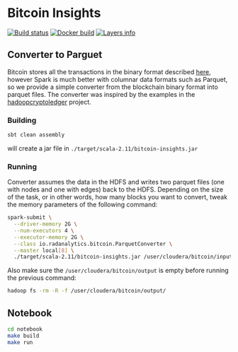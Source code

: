 # Bitcoin Insights
[![Build status](https://travis-ci.org/Jiri-Kremser/bitcoin-insights.svg?branch=master)](https://travis-ci.org/Jiri-Kremser/bitcoin-insights)
[![Docker build](https://img.shields.io/docker/automated/jkremser/bitcoin-notebook.svg)](https://hub.docker.com/r/jkremser/bitcoin-notebook)
[![Layers info](https://images.microbadger.com/badges/image/jkremser/bitcoin-notebook.svg)](https://microbadger.com/images/jkremser/bitcoin-notebook)

## Converter to Parguet

Bitcoin stores all the transactions in the binary format described [here](https://webbtc.com/api/schema), however Spark is much better with columnar data formats such as Parquet, so we provide a simple converter from the blockchain binary format into parquet files. The converter was inspired by the examples in the [hadoopcryptoledger](https://github.com/ZuInnoTe/hadoopcryptoledger/wiki/Using-Hive-to-analyze-Bitcoin-Blockchain-data) project.

### Building

```bash
sbt clean assembly
```
will create a jar file in `./target/scala-2.11/bitcoin-insights.jar`

### Running

Converter assumes the data in the HDFS and writes two parquet files (one with nodes and one with edges) back to the HDFS. Depending on the size of the task, or in other words, how many blocks you want to convert, tweak the memory parameters of the following command:
```bash
spark-submit \
  --driver-memory 2G \
  --num-executors 4 \
  --executor-memory 2G \
  --class io.radanalytics.bitcoin.ParquetConverter \
  --master local[8] \
  ./target/scala-2.11/bitcoin-insights.jar /user/cloudera/bitcoin/input /user/cloudera/bitcoin/output
```

Also make sure the `/user/cloudera/bitcoin/output` is empty before running the previous command:

```bash
hadoop fs -rm -R -f /user/cloudera/bitcoin/output/
```

## Notebook
```bash
cd notebook
make build
make run
```
